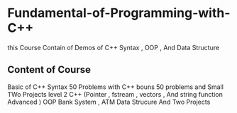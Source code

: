 # Fundamental-of-Programming-with-C++
this Course Contain of Demos of C++ Syntax , OOP , And Data Structure 
## Content of Course
Basic of C++ Syntax 
50 Problems with C++ 
bouns 50 problems and Small TWo Projects 
level 2 C++ (Pointer , fstream , vectors , And string function Advanced )
OOP
Bank System , ATM 
Data Strucure And Two Projects



